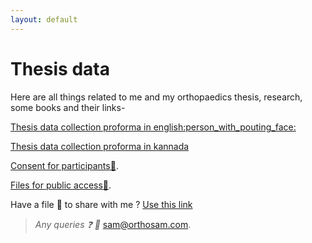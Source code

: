 ```yaml
---
layout: default
---
```


# Thesis data

Here are all things related to me and my orthopaedics thesis, research, some books and their links-


[Thesis data collection proforma in english:person_with_pouting_face:](https://docs.google.com/forms/d/e/1FAIpQLSePZi9fmgRTYdYGCIcWhI7dx0OvDsbMi4Kri75x1pOxwuWIPA/viewform?embedded=true)

[Thesis data collection proforma in kannada](https://docs.google.com/forms/d/e/1FAIpQLSfUp_NsX54mOziyM2pbD4r9NUgDkOsUB1Px6t18YjRijcDZbg/viewform?embedded=true)

[Consent for participants:page_with_curl:](https://docs.google.com/document/d/1wH9lNs_hkwAxh84Fg9TO1vAMfPbuvat3nRPKsgdGNbk/edit).

[Files for public access:open_file_folder:](https://files.orthosam.com).

Have a file :floppy_disk: to share with me ? [Use this link](https://upload.orthosam.com)

>_Any queries :question:	 :e-mail:_ [sam@orthosam.com](mailto:sam@orthosam.com).
